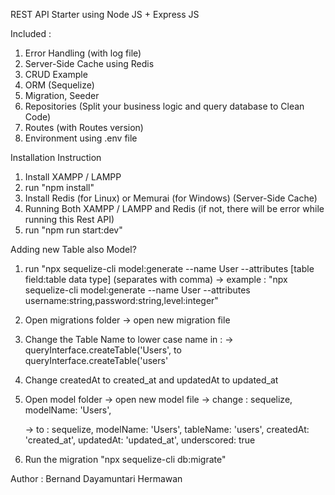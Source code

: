 REST API Starter using Node JS + Express JS

Included :

1. Error Handling (with log file)
2. Server-Side Cache using Redis
3. CRUD Example
4. ORM (Sequelize)
5. Migration, Seeder
6. Repositories (Split your business logic and query database to Clean Code)
7. Routes (with Routes version)
8. Environment using .env file

Installation Instruction

1. Install XAMPP / LAMPP
2. run "npm install"
3. Install Redis (for Linux) or Memurai (for Windows) (Server-Side Cache)
4. Running Both XAMPP / LAMPP and Redis (if not, there will be error while running this Rest API)
5. run "npm run start:dev"

Adding new Table also Model?
1. run "npx sequelize-cli model:generate --name User --attributes [table field:table data type] (separates with comma)
    -> example : "npx sequelize-cli model:generate --name User --attributes username:string,password:string,level:integer"
2. Open migrations folder -> open new migration file
3. Change the Table Name to lower case name in :
    -> queryInterface.createTable('Users', to queryInterface.createTable('users'
4. Change createdAt to created_at and updatedAt to updated_at
5. Open model folder -> open new model file
    -> change : 
    sequelize,
    modelName: 'Users',

    -> to :
    sequelize,
    modelName: 'Users',
    tableName: 'users',
    createdAt: 'created_at',
    updatedAt: 'updated_at',
    underscored: true
6. Run the migration "npx sequelize-cli db:migrate"

Author : Bernand Dayamuntari Hermawan